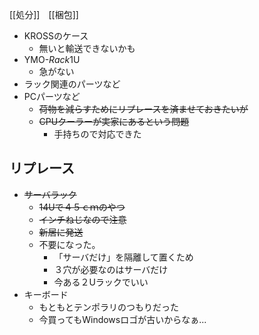 [[処分]]　[[梱包]]
- KROSSのケース 
	- 無いと輸送できないかも
- YMO-*Rack*1U
	- 急がない
- ラック関連のパーツなど
- PCパーツなど
	- ~~荷物を減らすためにリプレースを済ませておきたいが~~
	- ~~CPUクーラーが実家にあるという問題~~
		- 手持ちので対応できた
## リプレース
- ~~サーバラック~~
	- ~~14Uで４５ｃｍのやつ~~
	- ~~インチねじなので注意~~
	- ~~新居に発送~~
	- 不要になった。
		- 「サーバだけ」を隔離して置くため
		- ３穴が必要なのはサーバだけ
		- 今ある２Uラックでいい
- キーボード
	- もともとテンポラリのつもりだった
	- 今買ってもWindowsロゴが古いからなぁ...